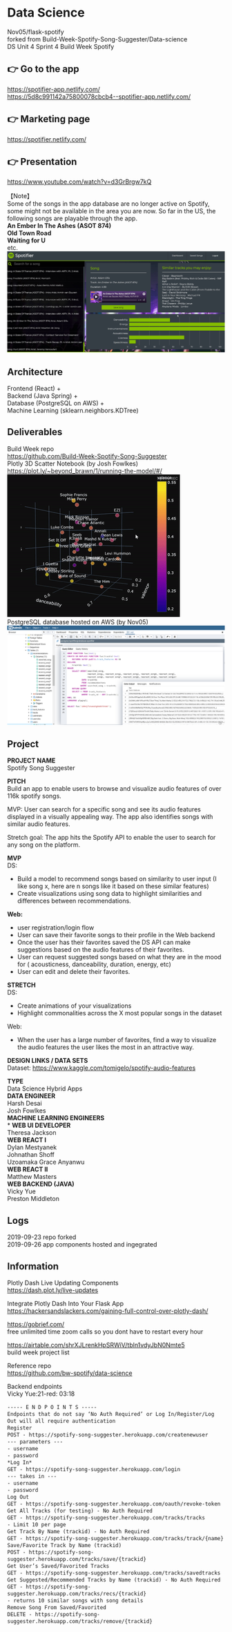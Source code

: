 # Data Science

Nov05/flask-spotify    
forked from Build-Week-Spotify-Song-Suggester/Data-science   
DS Unit 4 Sprint 4 Build Week Spotify        

## :point_right: Go to the app   
https://spotifier-app.netlify.com/     
https://5d8c991142a75800078cbcb4--spotifier-app.netlify.com/

## :point_right: Marketing page   
https://spotifier.netlify.com/    

## :point_right: Presentation   
https://www.youtube.com/watch?v=d3GrBrgw7kQ  

【Note】     
Some of the songs in the app database are no longer active on Spotify, some might not be available in the area you are now. So far in the US, the following songs are playable through the app.     
**An Ember In The Ashes (ASOT 874)**      
**Old Town Road**    
**Waiting for U**    
etc.    
<img src='https://github.com/Nov05/pictures/blob/master/pic001/2019-09-26%2010_19_59-Microsoft%20Edge.jpg?raw=true' width=700>  

## Architecture

Frontend (React) +     
Backend (Java Spring) +     
Database (PostgreSQL on AWS) +    
Machine Learning (sklearn.neighbors.KDTree)    

## Deliverables  

Build Week repo      
https://github.com/Build-Week-Spotify-Song-Suggester    
Plotly 3D Scatter Notebook (by Josh Fowlkes)      
https://plot.ly/~beyond_brawn/1/running-the-model/#/    
<img src="https://github.com/Nov05/pictures/blob/master/gifs/ezgif.com-video-to-gif.gif">  
PostgreSQL database hosted on AWS (by Nov05)     
<img src="https://github.com/Nov05/pictures/blob/master/pic001/2019-09-26%2013_37_58-Microsoft%20Edge.png?raw=true">   

## Project   

**PROJECT NAME**  
Spotify Song Suggester

**PITCH**   
Build an app to enable users to browse and visualize audio features of over 116k spotify songs.

MVP: User can search for a specific song and see its audio features displayed in a visually appealing way. The app also identifies songs with similar audio features.

Stretch goal: The app hits the Spotify API to enable the user to search for any song on the platform.

**MVP**  
DS:     
- Build a model to recommend songs based on similarity to user input (I like song x, here are n songs like it based on these similar features)  
- Create visualizations using song data to highlight similarities and differences between recommendations.  

**Web:**  
- user registration/login flow  
- User can save their favorite songs to their profile in the Web backend
- Once the user has their favorites saved the DS API can make suggestions based on the audio features of their favorites.
- User can request suggested songs based on what they are in the mood for ( acousticness, danceability, duration, energy, etc)
- User can edit and delete their favorites.  

**STRETCH**  
DS:
- Create animations of your visualizations
- Highlight commonalities across the X most popular songs in the dataset

Web:
- When the user has a large number of favorites, find a way to visualize the audio features the user likes the most in an attractive way.

**DESIGN LINKS / DATA SETS**   
Dataset: https://www.kaggle.com/tomigelo/spotify-audio-features  

**TYPE**  
Data Science Hybrid Apps  
**DATA ENGINEER**  
Harsh Desai  
Josh Fowlkes  
**MACHINE LEARNING ENGINEERS**  
*
**WEB UI DEVELOPER**  
Theresa Jackson  
**WEB REACT I**  
Dylan Mestyanek  
Johnathan Shoff  
Uzoamaka Grace Anyanwu  
**WEB REACT II**  
Matthew Masters  
**WEB BACKEND (JAVA)**  
Vicky Yue  
Preston Middleton  

## Logs 

2019-09-23 repo forked   
2019-09-26 app components hosted and ingegrated    

## Information  

Plotly Dash Live Updating Components   
https://dash.plot.ly/live-updates

Integrate Plotly Dash Into Your Flask App    
https://hackersandslackers.com/gaining-full-control-over-plotly-dash/   

https://gobrief.com/   
free unlimited time zoom calls so you dont have to restart every hour   

https://airtable.com/shrXJLrenkHpSRWiV/tbln1vdyJbN0Nmte5  
build week project list   

Reference repo   
https://github.com/bw-spotify/data-science

Backend endpoints   
Vicky Yue:21-red: 03:18   
```
----- E N D P O I N T S -----   
Endpoints that do not say ‘No Auth Required’ or Log In/Register/Log Out will all require authentication
Register   
POST - https://spotify-song-suggester.herokuapp.com/createnewuser   
--- parameters ---   
- username   
- password   
*Log In*   
GET - https://spotify-song-suggester.herokuapp.com/login   
--- takes in ---   
- username   
- password   
Log Out   
GET - https://spotify-song-suggester.herokuapp.com/oauth/revoke-token   
Get All Tracks (for testing) - No Auth Required   
GET - https://spotify-song-suggester.herokuapp.com/tracks/tracks   
- Limit 10 per page   
Get Track By Name (trackid) - No Auth Required   
GET - https://spotify-song-suggester.herokuapp.com/tracks/track/{name}   
Save/Favorite Track by Name (trackid)   
POST - https://spotify-song-suggester.herokuapp.com/tracks/save/{trackid}   
Get User’s Saved/Favorited Tracks   
GET - https://spotify-song-suggester.herokuapp.com/tracks/savedtracks   
Get Suggested/Recommended Tracks by Name (trackid) - No Auth Required   
GET - https://spotify-song-suggester.herokuapp.com/tracks/recs/{trackid}   
- returns 10 similar songs with song details   
Remove Song From Saved/Favorited   
DELETE - https://spotify-song-suggester.herokuapp.com/tracks/remove/{trackid}   
```   
    
    
